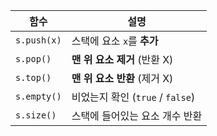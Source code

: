 | 함수          | 설명                         |
| ----------- | -------------------------- |
| `s.push(x)` | 스택에 요소 `x`를 **추가**         |
| `s.pop()`   | **맨 위 요소 제거** (반환 X)       |
| `s.top()`   | **맨 위 요소 반환** (제거 X)       |
| `s.empty()` | 비었는지 확인 (`true` / `false`) |
| `s.size()`  | 스택에 들어있는 요소 개수 반환          |